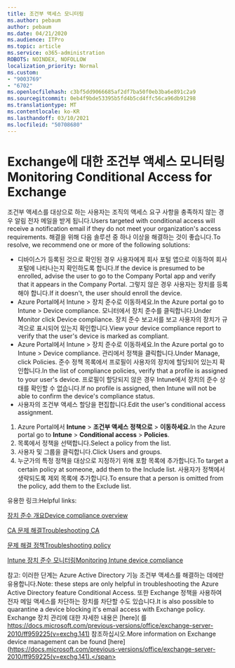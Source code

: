 ```yaml
---
title: 조건부 액세스 모니터링
ms.author: pebaum
author: pebaum
ms.date: 04/21/2020
ms.audience: ITPro
ms.topic: article
ms.service: o365-administration
ROBOTS: NOINDEX, NOFOLLOW
localization_priority: Normal
ms.custom:
- "9003769"
- "6702"
ms.openlocfilehash: c3bf5dd9066685af2df7ba50f0eb3ba6e891c2a9
ms.sourcegitcommit: 0eb4f9bde53395b5fd4b5cd4ffc56ca96db91298
ms.translationtype: MT
ms.contentlocale: ko-KR
ms.lasthandoff: 03/10/2021
ms.locfileid: "50708680"
---
```

# <a name="monitoring-conditional-access-for-exchange"></a><span data-ttu-id="38d24-102">Exchange에 대한 조건부 액세스 모니터링</span><span class="sxs-lookup"><span data-stu-id="38d24-102">Monitoring Conditional Access for Exchange</span></span>

<span data-ttu-id="38d24-103">조건부 액세스를 대상으로 하는 사용자는 조직의 액세스 요구 사항을 충족하지 않는 경우 알림 전자 메일을 받게 됩니다.</span><span class="sxs-lookup"><span data-stu-id="38d24-103">Users targeted with conditional access will receive a notification email if they do not meet your organization's access requirements.</span></span> <span data-ttu-id="38d24-104">해결을 위해 다음 솔루션 중 하나 이상을 해결하는 것이 좋습니다.</span><span class="sxs-lookup"><span data-stu-id="38d24-104">To resolve, we recommend one or more of the following solutions:</span></span>

- <span data-ttu-id="38d24-105">디바이스가 등록된 것으로 확인된 경우 사용자에게 회사 포털 앱으로 이동하여 회사 포털에 나타나는지 확인하도록 합니다.</span><span class="sxs-lookup"><span data-stu-id="38d24-105">If the device is presumed to be enrolled, advise the user to go to the Company Portal app and verify that it appears in the Company Portal.</span></span> <span data-ttu-id="38d24-106">그렇지 않은 경우 사용자는 장치를 등록해야 합니다.</span><span class="sxs-lookup"><span data-stu-id="38d24-106">If it doesn't, the user should enroll the device.</span></span>
- <span data-ttu-id="38d24-107">Azure Portal에서 Intune > 장치 준수로 이동하세요.</span><span class="sxs-lookup"><span data-stu-id="38d24-107">In the Azure portal go to Intune > Device compliance.</span></span> <span data-ttu-id="38d24-108">모니터에서 장치 준수를 클릭합니다.</span><span class="sxs-lookup"><span data-stu-id="38d24-108">Under Monitor click Device compliance.</span></span> <span data-ttu-id="38d24-109">장치 준수 보고서를 보고 사용자의 장치가 규격으로 표시되어 있는지 확인합니다.</span><span class="sxs-lookup"><span data-stu-id="38d24-109">View your device compliance report to verify that the user's device is marked as compliant.</span></span>
- <span data-ttu-id="38d24-110">Azure Portal에서 Intune > 장치 준수로 이동하세요.</span><span class="sxs-lookup"><span data-stu-id="38d24-110">In the Azure portal go to Intune > Device compliance.</span></span> <span data-ttu-id="38d24-111">관리에서 정책을 클릭합니다.</span><span class="sxs-lookup"><span data-stu-id="38d24-111">Under Manage, click Policies.</span></span> <span data-ttu-id="38d24-112">준수 정책 목록에서 프로필이 사용자의 장치에 할당되어 있는지 확인합니다.</span><span class="sxs-lookup"><span data-stu-id="38d24-112">In the list of compliance policies, verify that a profile is assigned to your user's device.</span></span> <span data-ttu-id="38d24-113">프로필이 할당되지 않은 경우 Intune에서 장치의 준수 상태를 확인할 수 없습니다.</span><span class="sxs-lookup"><span data-stu-id="38d24-113">If no profile is assigned, then Intune will not be able to confirm the device's compliance status.</span></span>
- <span data-ttu-id="38d24-114">사용자의 조건부 액세스 할당을 편집합니다.</span><span class="sxs-lookup"><span data-stu-id="38d24-114">Edit the user's conditional access assignment.</span></span>

1. <span data-ttu-id="38d24-115">Azure Portal에서 **Intune**  >  **조건부 액세스 정책으로**  >  **이동하세요.**</span><span class="sxs-lookup"><span data-stu-id="38d24-115">In the Azure portal go to **Intune** > **Conditional access** > **Policies**.</span></span>
2. <span data-ttu-id="38d24-116">목록에서 정책을 선택합니다.</span><span class="sxs-lookup"><span data-stu-id="38d24-116">Select a policy from the list.</span></span>
3. <span data-ttu-id="38d24-117">사용자 및 그룹을 클릭합니다.</span><span class="sxs-lookup"><span data-stu-id="38d24-117">Click Users and groups.</span></span>
4. <span data-ttu-id="38d24-118">누군가의 특정 정책을 대상으로 지정하기 위해 포함 목록에 추가합니다.</span><span class="sxs-lookup"><span data-stu-id="38d24-118">To target a certain policy at someone, add them to the Include list.</span></span> <span data-ttu-id="38d24-119">사용자가 정책에서 생략되도록 제외 목록에 추가합니다.</span><span class="sxs-lookup"><span data-stu-id="38d24-119">To ensure that a person is omitted from the policy, add them to the Exclude list.</span></span>

<span data-ttu-id="38d24-120">유용한 링크:</span><span class="sxs-lookup"><span data-stu-id="38d24-120">Helpful links:</span></span>

[<span data-ttu-id="38d24-121">장치 준수 개요</span><span class="sxs-lookup"><span data-stu-id="38d24-121">Device compliance overview</span></span>](https://docs.microsoft.com/intune/device-compliance-get-started)

[<span data-ttu-id="38d24-122">CA 문제 해결</span><span class="sxs-lookup"><span data-stu-id="38d24-122">Troubleshooting CA</span></span>](https://docs.microsoft.com/intune/troubleshoot-conditional-access)

[<span data-ttu-id="38d24-123">문제 해결 정책</span><span class="sxs-lookup"><span data-stu-id="38d24-123">Troubleshooting policy</span></span>](https://docs.microsoft.com/troubleshoot/mem/intune/troubleshoot-policies-in-microsoft-intune)

[<span data-ttu-id="38d24-124">Intune 장치 준수 모니터링</span><span class="sxs-lookup"><span data-stu-id="38d24-124">Monitoring Intune device compliance</span></span>](https://docs.microsoft.com/intune/compliance-policy-monitor)

<span data-ttu-id="38d24-125">참고: 이러한 단계는 Azure Active Directory 기능 조건부 액세스를 해결하는 데에만 유용합니다.</span><span class="sxs-lookup"><span data-stu-id="38d24-125">Note: these steps are only helpful in troubleshooting the Azure Active Directory feature Conditional Access.</span></span> <span data-ttu-id="38d24-126">또한 Exchange 정책을 사용하여 전자 메일 액세스를 차단하는 장치를 차단할 수도 있습니다.</span><span class="sxs-lookup"><span data-stu-id="38d24-126">It is also possible to quarantine a device blocking it's email access with Exchange policy.</span></span> <span data-ttu-id="38d24-127">Exchange 장치 관리에 대한 자세한 내용은 [here]( 를 https://docs.microsoft.com/previous-versions/office/exchange-server-2010/ff959225(v=exchg.141) 참조하십시오.</span><span class="sxs-lookup"><span data-stu-id="38d24-127">More information on Exchange device management can be found [here](https://docs.microsoft.com/previous-versions/office/exchange-server-2010/ff959225(v=exchg.141).</span></span>
